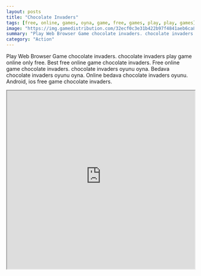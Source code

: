 ```yaml
---
layout: posts
title: "Chocolate Invaders"
tags: [free, online, games, oyna, game, free, games, play, play, games]
image: "https://img.gamedistribution.com/32ecf0c3e31b422b97f4841aeb6ca855.jpg"
summary: "Play Web Browser Game chocolate invaders. chocolate invaders play game online only free. Best free online game chocolate invaders. Free online game chocolate invaders. chocolate invaders oyunu oyna. Bedava chocolate invaders oyunu oyna. Online bedava chocolate invaders oyunu. Android, ios free game chocolate invaders."
category: "Action"
---
```


Play Web Browser Game chocolate invaders. chocolate invaders play game online only free. Best free online game chocolate invaders. Free online game chocolate invaders. chocolate invaders oyunu oyna. Bedava chocolate invaders oyunu oyna. Online bedava chocolate invaders oyunu. Android, ios free game chocolate invaders.

<iframe width="100%" height="480px;" src="https://html5.gamedistribution.com/32ecf0c3e31b422b97f4841aeb6ca855/"></iframe>